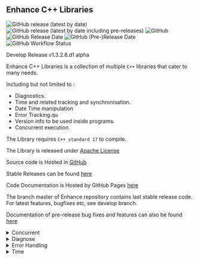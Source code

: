 ## Enhance C++ Libraries ##

![GitHub release (latest by date)](https://img.shields.io/github/v/release/harithmanoj/Enhance?label=stable%20release)
![GitHub release (latest by date including pre-releases)](https://img.shields.io/github/v/release/harithmanoj/Enhance?include_prereleases&label=develop%20release)
![GitHub](https://img.shields.io/github/license/harithmanoj/Enhance)
![GitHub Release Date](https://img.shields.io/github/release-date/harithmanoj/Enhance?label=Stable%20Release%20Date)
![GitHub (Pre-)Release Date](https://img.shields.io/github/release-date-pre/harithmanoj/Enhance?label=develop%20alpha%20release)
![GitHub Workflow Status](https://img.shields.io/github/workflow/status/harithmanoj/Enhance/Test)

Develop Release v1.3.2.8.d1 alpha


Enhance C++ Libraries is a collection of multiple `C++` libraries that cater 
to many needs.

Including but not limited to :

* Diagnostics.
* Time and related tracking and synchronisation.
* Date Time manipulation
* Error Tracking.qu
* Version info to be used inside programs.
* Concurrent execution.

The Library requires `C++ standard 17` to compile.

The Library is released under [Apache License](https://github.com/harithmanoj/Enhance/blob/master/License.md)

Source code is Hosted in [GitHub](https://github.com/harithmanoj/Enhance)

Stable Releases can be found [here](https://github.com/harithmanoj/Enhance/releases)

Code Documentation is Hosted by GitHub Pages [here](https://harithmanoj.github.io/Enhance-cpp-libraries/nav/doc.html)

The branch master of Enhance repository contains last stable release code. For latest features, 
bugfixes etc, see develop branch.

Documentation of pre-release bug fixes and features can also be found [here](https://harithmanoj.github.io/Enhance-cpp-libraries/nav/doc.html)

<details>
<summary> Concurrent </summary>

Library for ease of concurrent programming.

Exists in `namespace enh`.

### Headers 

`QueuedProcess.enh.h`

### The Library 

* Class to asynchronously handle messages.

</details>

<details>
<summary> Diagnose </summary>

Diagnose is a diagnostics library to log to file during sequential code 
execution.

Exists in `namespace debug`, but use Macros for logging easily.

See `logger.enh.h` documentation for usage.

### Headers 

`logger.enh.h`

### The Library 

* Functions that log information to a file unique to each thread
* (E)rror, (W)arning, (I)nfo, (F)atal-(E)rror types of logging.

</details>

<details>
<summary> Error Handling </summary>

Error Handling Library is a library that contains functions and classes for 
various error handling uses.

Error tracking functionality and error signaling functionality.

Exists in `namespace enh`.

### Headers 

`ErrorTracker.enh.h`

`Tristate.enh.h`

### The Library 

* Class to be used for base class for inheriting error management functionality.

* Enumeration to provide 3 possible outcomes (good, error, blocked due to 
previous error) for functions.

</details>

<details>
<summary> Time </summary>

Library for date-time encapsulation, periodic signaling timer.

Exists in `namespace enh`.

### Header

`timer.enh.h`

`counter.enh.h`

`TimeStamp.enh.h`

`date.enh.h`

`DateTime.enh.h`

### The Library 

* Tracking time in a sec : min : hr : day manner(representation).

* Tracking time elapsed and providing clients to the class periodical signals.

* Block execution of a thread for a period of time accurately.

* Store and manipulate time.

* Store and manipulate date.

* Store and manipulate date and time simultaneously.

<details>
<summary> General Utility</summary>

The library consists of some utility functions, classes, class for versioning 
encapsulation, class for a value confined within dynamic and static limits, 
value which spans different fields of different denominations.

Exists in `namespace enh`.

### Headers 

`general.enh.h`

`ConfinedValue.enh.h`

`LimitedNumber.enh.h`

`WeightedField.enh.h`

`VersionInfo.enh.h`

### The Library 

* Class to be used for storing version information.
* Version of the Enhance C++ library
* Check if bits are high in a variable (also constexpr).
* Check if value is within bounds (also constexpr).
* Signum function and inclusive_ration (also constexpr).
* getOrdinalIndicator returns "th", "st", "nd" "rd" according to argument passed.
* signExtend extends the string format of a numeral by prepending '0' s
* ConfinedValue class for storing a value within bounds
* NumericSystem class for storing a value within 0 and an upper limit.
* Class to hold values which has different denominations. (eg money)
 
</details>

_______________________________________________________________________________


## HOW TO INSTALL 

* Download all required headers and source files, and add them to dependancy 
project.

* Make sure to compile in `C++17`.

### Dependencies



### Dependency Graph

   Tristate.enh.h   logger.enh.h      general.enh.h       ConfinedValue.enh.h          VersionInfo.enh.h 
       |             |       |             |                   |
       |             |   logger.cpp        |                   |                       counter.enh.h 
       |             |                     |                   |
       +------+    +-+   +-----------------+---------+  LimitedNumber.enh            WeightedField.enh.h
       |      |    |     |                           |      |        
       |    ErrorTracker.enh.h                       |      |                             timer.enh.h 
       |                                            date.enh.h
QueuedProcess.enh.h                                     |
                                                 TimeStamp.enh.h
                                                        |
                                                  DateTime.enh.h

## Contribution

Code contribution is welcome. Refer [Contributing.md]
(https://github.com/harithmanoj/Enhance/blob/master/Contributing.md) 
for ways to contribute.



## AUTHOR

Harith Manoj, <harithpub@gmail.com>

